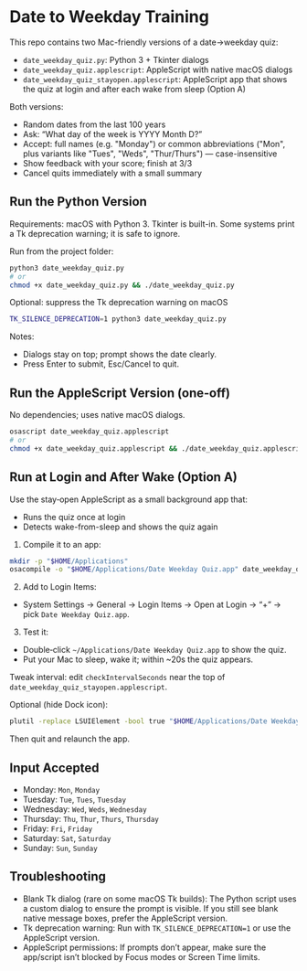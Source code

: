 # Date to Weekday Training

This repo contains two Mac-friendly versions of a date→weekday quiz:

- `date_weekday_quiz.py`: Python 3 + Tkinter dialogs
- `date_weekday_quiz.applescript`: AppleScript with native macOS dialogs
- `date_weekday_quiz_stayopen.applescript`: AppleScript app that shows the quiz at login and after each wake from sleep (Option A)

Both versions:
- Random dates from the last 100 years
- Ask: “What day of the week is YYYY Month D?”
- Accept: full names (e.g. "Monday") or common abbreviations ("Mon", plus variants like "Tues", "Weds", "Thur/Thurs") — case-insensitive
- Show feedback with your score; finish at 3/3
- Cancel quits immediately with a small summary

## Run the Python Version

Requirements: macOS with Python 3. Tkinter is built-in. Some systems print a Tk deprecation warning; it is safe to ignore.

Run from the project folder:

```bash
python3 date_weekday_quiz.py
# or
chmod +x date_weekday_quiz.py && ./date_weekday_quiz.py
```

Optional: suppress the Tk deprecation warning on macOS

```bash
TK_SILENCE_DEPRECATION=1 python3 date_weekday_quiz.py
```

Notes:
- Dialogs stay on top; prompt shows the date clearly.
- Press Enter to submit, Esc/Cancel to quit.

## Run the AppleScript Version (one‑off)

No dependencies; uses native macOS dialogs.

```bash
osascript date_weekday_quiz.applescript
# or
chmod +x date_weekday_quiz.applescript && ./date_weekday_quiz.applescript
```

## Run at Login and After Wake (Option A)

Use the stay‑open AppleScript as a small background app that:
- Runs the quiz once at login
- Detects wake-from-sleep and shows the quiz again

1) Compile it to an app:

```bash
mkdir -p "$HOME/Applications"
osacompile -o "$HOME/Applications/Date Weekday Quiz.app" date_weekday_quiz_stayopen.applescript
```

2) Add to Login Items:
- System Settings → General → Login Items → Open at Login → “+” → pick `Date Weekday Quiz.app`.

3) Test it:
- Double‑click `~/Applications/Date Weekday Quiz.app` to show the quiz.
- Put your Mac to sleep, wake it; within ~20s the quiz appears.

Tweak interval: edit `checkIntervalSeconds` near the top of `date_weekday_quiz_stayopen.applescript`.

Optional (hide Dock icon):

```bash
plutil -replace LSUIElement -bool true "$HOME/Applications/Date Weekday Quiz.app/Contents/Info.plist"
```
Then quit and relaunch the app.

## Input Accepted

- Monday: `Mon`, `Monday`
- Tuesday: `Tue`, `Tues`, `Tuesday`
- Wednesday: `Wed`, `Weds`, `Wednesday`
- Thursday: `Thu`, `Thur`, `Thurs`, `Thursday`
- Friday: `Fri`, `Friday`
- Saturday: `Sat`, `Saturday`
- Sunday: `Sun`, `Sunday`

## Troubleshooting

- Blank Tk dialog (rare on some macOS Tk builds): The Python script uses a custom dialog to ensure the prompt is visible. If you still see blank native message boxes, prefer the AppleScript version.
- Tk deprecation warning: Run with `TK_SILENCE_DEPRECATION=1` or use the AppleScript version.
- AppleScript permissions: If prompts don’t appear, make sure the app/script isn’t blocked by Focus modes or Screen Time limits.
